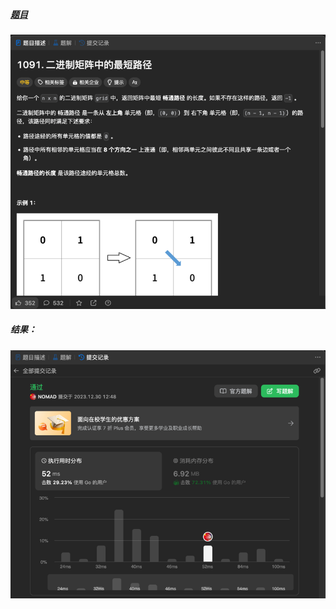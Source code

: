 ##### [题目](https://leetcode.cn/problems/shortest-path-in-binary-matrix/description/)
![pic](img.png)
##### 结果：
![pic](result.png)